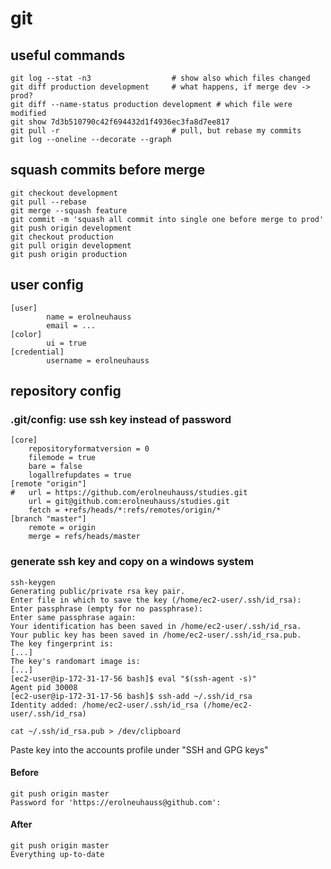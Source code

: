 # git
## useful commands

```
git log --stat -n3                  # show also which files changed
git diff production development     # what happens, if merge dev -> prod?
git diff --name-status production development # which file were modified
git show 7d3b510790c42f694432d1f4936ec3fa8d7ee817
git pull -r                         # pull, but rebase my commits
git log --oneline --decorate --graph
```
## squash commits before merge
```
git checkout development
git pull --rebase
git merge --squash feature
git commit -m 'squash all commit into single one before merge to prod'
git push origin development
git checkout production
git pull origin development
git push origin production
```

## user config
```
[user]
        name = erolneuhauss
        email = ...
[color]
        ui = true
[credential]
        username = erolneuhauss
```

## repository config
### .git/config: use ssh key instead of password
```
[core]
	repositoryformatversion = 0
	filemode = true
	bare = false
	logallrefupdates = true
[remote "origin"]
#	url = https://github.com/erolneuhauss/studies.git
	url = git@github.com:erolneuhauss/studies.git
	fetch = +refs/heads/*:refs/remotes/origin/*
[branch "master"]
	remote = origin
	merge = refs/heads/master
```
### generate ssh key and copy on a windows system
```
ssh-keygen
Generating public/private rsa key pair.
Enter file in which to save the key (/home/ec2-user/.ssh/id_rsa):
Enter passphrase (empty for no passphrase):
Enter same passphrase again:
Your identification has been saved in /home/ec2-user/.ssh/id_rsa.
Your public key has been saved in /home/ec2-user/.ssh/id_rsa.pub.
The key fingerprint is:
[...]
The key's randomart image is:
[...]
[ec2-user@ip-172-31-17-56 bash]$ eval "$(ssh-agent -s)"
Agent pid 30008
[ec2-user@ip-172-31-17-56 bash]$ ssh-add ~/.ssh/id_rsa
Identity added: /home/ec2-user/.ssh/id_rsa (/home/ec2-user/.ssh/id_rsa)

cat ~/.ssh/id_rsa.pub > /dev/clipboard
```
Paste key into the accounts profile under "SSH and GPG keys"
#### Before
```
git push origin master
Password for 'https://erolneuhauss@github.com':
```
#### After
```
git push origin master
Everything up-to-date
```



